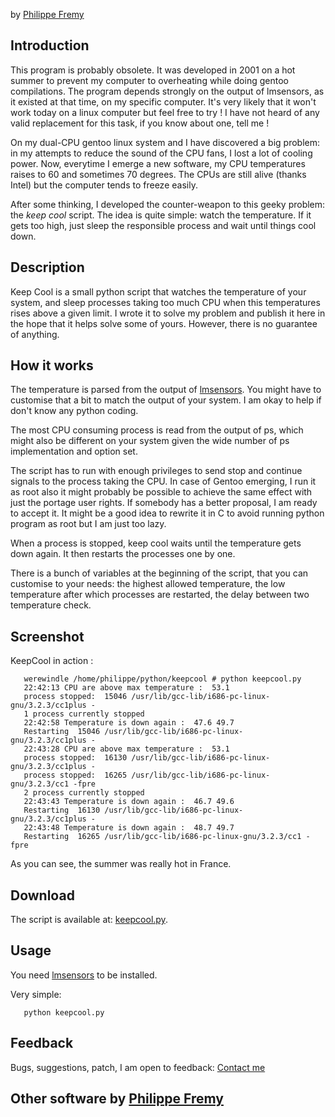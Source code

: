 
by [Philippe Fremy](https://github.com/bluebird75/)

## Introduction

This program is probably obsolete. It was developed in 2001 on a hot
summer to prevent my computer to overheating while doing gentoo
compilations. The program depends strongly on the output of lmsensors,
as it existed at that time, on my specific computer. It's very likely
that it won't work today on a linux computer but feel free to try ! I
have not heard of any valid replacement for this task, if you know about
one, tell me !

On my dual-CPU gentoo linux system and I have discovered a big problem:
in my attempts to reduce the sound of the CPU fans, I lost a lot of
cooling power. Now, everytime I emerge a new software, my CPU
temperatures raises to 60 and sometimes 70 degrees. The CPUs are still
alive (thanks Intel) but the computer tends to freeze easily.

After some thinking, I developed the counter-weapon to this geeky
problem: the *keep cool* script. The idea is quite simple: watch the
temperature. If it gets too high, just sleep the responsible process and
wait until things cool down.

## Description

Keep Cool is a small python script that watches the temperature of your
system, and sleep processes taking too much CPU when this temperatures
rises above a given limit. I wrote it to solve my problem and publish it
here in the hope that it helps solve some of yours. However, there is no
guarantee of anything.

## How it works

The temperature is parsed from the output of
[lmsensors](http://www.lm-sensors.org). You might have to customise that
a bit to match the output of your system. I am okay to help if don't
know any python coding.

The most CPU consuming process is read from the output of ps, which
might also be different on your system given the wide number of ps
implementation and option set.

The script has to run with enough privileges to send stop and continue
signals to the process taking the CPU. In case of Gentoo emerging, I run
it as root also it might probably be possible to achieve the same effect
with just the portage user rights. If somebody has a better proposal, I
am ready to accept it. It might be a good idea to rewrite it in C to
avoid running python program as root but I am just too lazy.

When a process is stopped, keep cool waits until the temperature gets
down again. It then restarts the processes one by one.

There is a bunch of variables at the beginning of the script, that you
can customise to your needs: the highest allowed temperature, the low
temperature after which processes are restarted, the delay between two
temperature check.

## Screenshot

KeepCool in action :

```
   werewindle /home/philippe/python/keepcool # python keepcool.py
   22:42:13 CPU are above max temperature :  53.1
   process stopped:  15046 /usr/lib/gcc-lib/i686-pc-linux-gnu/3.2.3/cc1plus -
   1 process currently stopped
   22:42:58 Temperature is down again :  47.6 49.7
   Restarting  15046 /usr/lib/gcc-lib/i686-pc-linux-gnu/3.2.3/cc1plus -
   22:43:28 CPU are above max temperature :  53.1
   process stopped:  16130 /usr/lib/gcc-lib/i686-pc-linux-gnu/3.2.3/cc1plus -
   process stopped:  16265 /usr/lib/gcc-lib/i686-pc-linux-gnu/3.2.3/cc1 -fpre
   2 process currently stopped
   22:43:43 Temperature is down again :  46.7 49.6
   Restarting  16130 /usr/lib/gcc-lib/i686-pc-linux-gnu/3.2.3/cc1plus -
   22:43:48 Temperature is down again :  48.7 49.7
   Restarting  16265 /usr/lib/gcc-lib/i686-pc-linux-gnu/3.2.3/cc1 -fpre
```

As you can see, the summer was really hot in France.

## Download

The script is available at:
[keepcool.py](http://www.freehackers.org/media/bluebird/keepcool/keepcool.py).

## Usage

You need [lmsensors](http://www.lm-sensors.org) to be installed.

Very simple:

`   python keepcool.py`

## Feedback

Bugs, suggestions, patch, I am open to feedback: [Contact me](Contact_Bluebird)

## Other software by [Philippe Fremy](https://github.com/bluebird75/)

